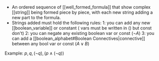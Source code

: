 - An ordered sequence of [[well_formed_formula]] that show complex [[string]] being formed piece by piece, with each new string adding a new part to the formula.
- Strings added must hold the following rules:
	1: you can add any new [[boolean_variable]] or constant ( vars must be written in () but const don't)
	2: you can negate any existing boolean var or const $(\neg A)$
	3: you can add a [[boolean_alphabet#Boolean Connectives|connective]] between any bool var or const $(A \lor B)$

Example:
$p,q,(\neg q),(p \land (\neg q))$